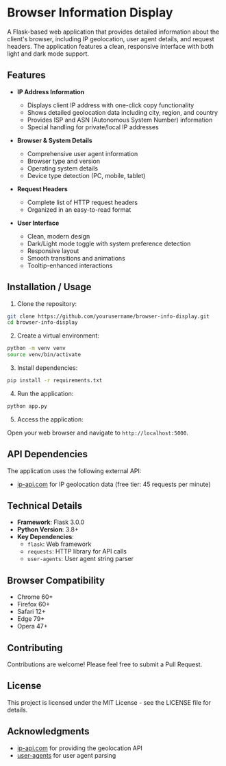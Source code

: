 # Browser Information Display

A Flask-based web application that provides detailed information about the client's browser, including IP geolocation, user agent details, and request headers. The application features a clean, responsive interface with both light and dark mode support.

## Features

- **IP Address Information**
  - Displays client IP address with one-click copy functionality
  - Shows detailed geolocation data including city, region, and country
  - Provides ISP and ASN (Autonomous System Number) information
  - Special handling for private/local IP addresses

- **Browser & System Details**
  - Comprehensive user agent information
  - Browser type and version
  - Operating system details
  - Device type detection (PC, mobile, tablet)

- **Request Headers**
  - Complete list of HTTP request headers
  - Organized in an easy-to-read format

- **User Interface**
  - Clean, modern design
  - Dark/Light mode toggle with system preference detection
  - Responsive layout
  - Smooth transitions and animations
  - Tooltip-enhanced interactions

## Installation / Usage

1. Clone the repository: 

```bash
git clone https://github.com/yourusername/browser-info-display.git
cd browser-info-display
```

2. Create a virtual environment:

```bash
python -m venv venv
source venv/bin/activate
```

3. Install dependencies:

```bash
pip install -r requirements.txt
```

4. Run the application:

```bash
python app.py
```

5. Access the application:

Open your web browser and navigate to `http://localhost:5000`.

## API Dependencies

The application uses the following external API:
- [ip-api.com](https://ip-api.com/) for IP geolocation data (free tier: 45 requests per minute)

## Technical Details

- **Framework**: Flask 3.0.0
- **Python Version**: 3.8+
- **Key Dependencies**:
  - `flask`: Web framework
  - `requests`: HTTP library for API calls
  - `user-agents`: User agent string parser

## Browser Compatibility

- Chrome 60+
- Firefox 60+
- Safari 12+
- Edge 79+
- Opera 47+

## Contributing

Contributions are welcome! Please feel free to submit a Pull Request.

## License

This project is licensed under the MIT License - see the LICENSE file for details.

## Acknowledgments

- [ip-api.com](https://ip-api.com/) for providing the geolocation API
- [user-agents](https://github.com/selwin/python-user-agents) for user agent parsing